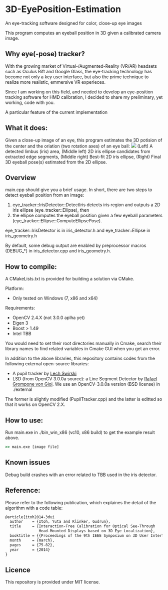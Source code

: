 3D-EyePosition-Estimation
=========================

An eye-tracking software designed for  color, close-up eye images

This program computes an eyeball position in 3D given a calibrated camera image.

## Why eye(-pose) tracker?
With the growing market of Virtual-/Augmented-Reality (VR/AR) headsets such as Oculus Rift and Google Glass, 
the eye-tracking technology has become not only a key user interface, but also the prime technique to realize more realistic, emmersive VR experieces.

Since I am working on this field, and needed to develop an eye-position tracking software for HMD calibration, 
I decided to share my preliminary, yet working, code with you.

A particular feature of the current implementation

## What it does:
Given a close-up image of an eye, this program estimates 
the 3D potision of the center and the oriation (two rotation axes) of an eye ball:
![](https://cloud.githubusercontent.com/assets/7195124/5328538/902631b8-7d83-11e4-95bf-192203a4115c.png)
(Left) A detected limbus (iris) area, (Middle left) 2D iris ellipse candidates from extracted edge segments, (Middle right) Best-fit 2D iris ellipse, (Right) Final 3D eyeball pose(s) estimated from the 2D ellipse.

## Overview
 main.cpp should give you a brief usage.
 In short, there are two steps to detect eyeball position from an image:
 1. eye_tracker::IrisDetector::DetectIris detects iris region and outputs a 2D iris ellipse (eye_tracker::Ellipse), then
 2. the ellipse computes the eyeball position given a few eyeball parameters (eye_tracker::Ellipse::ComputeEllipsePose).
 
 eye_tracker::IrisDetector is in iris_detector.h and eye_tracker::Ellipse in iris_geometry.h

 By default, some debug output are enabled by preprocessor macros (DEBUG_*) in iris_detector.cpp and iris_geometry.h.

## How to compile:
A CMakeLists.txt is provided for building a solution via CMake.
 
Platform:
 - Only tested on Windows (7, x86 and x64)
 
Requirements:
 - OpenCV 2.4.X (not 3.0.0 aplha yet)
 - Eigen 3
 - Boost > 1.49
 - Intel TBB

You would need to set their root directories manually in Cmake, search their library names to find related variables in Cmake GUI when you get an error.

 In addition to the above libraries, this repository contains codes from the following external open-source libraries:
 - A pupil tracker by <a href="http://www.cl.cam.ac.uk/research/rainbow/projects/pupiltracking/">Lech Swirski</a>
 - LSD (from OpenCV 3.0.0a source): a Line Segment Detector by <a href="http://www.ipol.im/pub/art/2012/gjmr-lsd/">Rafael Grompone von Gioi</a>. We use an OpenCV-3.0.0a version (BSD license)
 in ./external

The former is slightly modified (PupilTracker.cpp) and the latter is editted so that it works on OpenCV 2.X.
 
## How to use:
 Run main.exe in ./bin_win_x86 (vc10, x86 build) to get the example result above.
```cmd
>> main.exe [image file]
```

## Known issues
Debug build crashes with an error related to TBB used in the iris detector.

## Reference:
Please refer to the following publication, which explaines the detail of the algorithm with a code table:
```latex
@article{itoh2014-3dui
  author    = {Itoh, Yuta and Klinker, Gudrun},
  title     = {Interaction-Free Calibration for Optical See-Through 
               Head-Mounted Displays based on 3D Eye Localization},
  booktitle = {{Proceedings of the 9th IEEE Symposium on 3D User Interfaces (3D UI)}},
  month     = {march},
  pages     = {75-82},
  year      = {2014}
}
```

## Licence
This repository is provided under MIT license.
